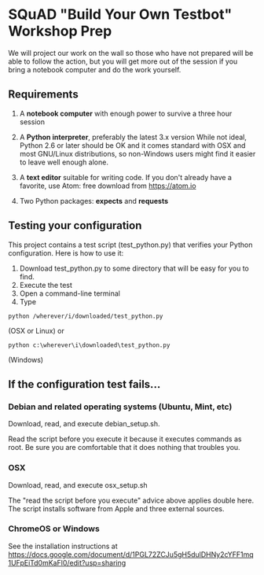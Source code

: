 # SQuAD "Build Your Own Testbot" Workshop Prep


We will project our work on the wall so those who have not prepared will be able to follow the action, but you will get more out of the session if you bring a notebook computer and do the work yourself.

## Requirements
1. A **notebook computer** with enough power to survive a three hour session

1. A **Python interpreter**, preferably the latest 3.x version
While not ideal, Python 2.6 or later should be OK and it comes standard with OSX and most GNU/Linux distributions, so non-Windows users might find it easier to leave well enough alone.  

1. A **text editor** suitable for writing code. If you don't already have a favorite, use Atom: free download from https://atom.io

1. Two Python packages: **expects** and **requests**

## Testing your configuration
This project contains a test script (test_python.py) that verifies your Python configuration.  Here is how to use it:

1. Download test_python.py to some directory that will be easy for you to find.
1. Execute the test
  1. Open a command-line terminal
  1. Type
  ```
  python /wherever/i/downloaded/test_python.py
  ```
  (OSX or Linux)
  or
  ```
  python c:\wherever\i\downloaded\test_python.py
  ```
  (Windows)

## If the configuration test fails...

### Debian and related operating systems (Ubuntu, Mint, etc)
Download, read, and execute debian_setup.sh.  

Read the script before you execute it because it executes commands as root.
Be sure you are comfortable that it does nothing that troubles you.


### OSX
Download, read, and execute osx_setup.sh

The "read the script before you execute" advice above applies double here.  The script installs software from Apple and three external sources.

### ChromeOS or Windows

See the installation instructions at
https://docs.google.com/document/d/1PGL72ZCJu5gH5dulDHNy2cYFF1mq1UFpEiTd0mKaFl0/edit?usp=sharing

